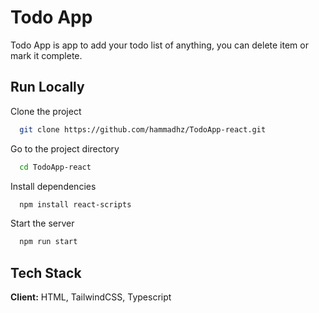 
# Todo App

Todo App is app to add your todo list of anything, you can delete item or mark it complete.

## Run Locally

Clone the project

```bash
  git clone https://github.com/hammadhz/TodoApp-react.git
```

Go to the project directory

```bash
  cd TodoApp-react
```

Install dependencies

```bash
  npm install react-scripts
```

Start the server

```bash
  npm run start
```


## Tech Stack

**Client:** HTML, TailwindCSS, Typescript


